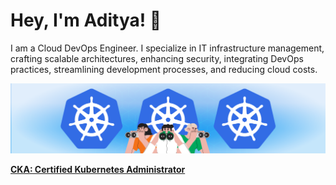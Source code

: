 # Hey, I'm Aditya! 👋

I am a Cloud DevOps Engineer. I specialize in IT infrastructure management, crafting scalable architectures, enhancing security, integrating DevOps practices, streamlining development processes, and reducing cloud costs.

![kubenetes](./looking-for-kubernetes.webp)

[**CKA: Certified Kubernetes Administrator**](https://www.credly.com/badges/73b7b72b-7d34-44ec-beb2-745267c39b7d/)
